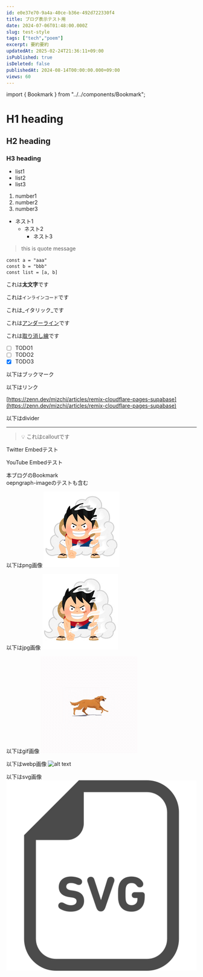 ```yaml
---
id: e0e37e70-9a4a-40ce-b36e-492d722330f4
title: ブログ表示テスト用
date: 2024-07-06T01:48:00.000Z
slug: test-style
tags: ["tech","poem"]
excerpt: 要約要約
updatedAt: 2025-02-24T21:36:11+09:00
isPublished: true
isDeleted: false
publishedAt: 2024-08-14T00:00:00.000+09:00
views: 60
---
```

import { Bookmark } from "../../components/Bookmark";
  
# H1 heading  
  
  
## H2 heading  
  
  
### H3 heading  
  
- list1  
- list2  
- list3  
1. number1  
2. number2  
3. number3  
- ネスト1  
	- ネスト2  
		- ネスト3  
  
> this is quote message  
  
  
```text  
const a = "aaa"  
const b = "bbb"  
const list = [a, b]  
```  
  
  
これは**太文字**です  
  
  
これは`インラインコード`です  
  
  
これは_イタリック_です  
  
  
これは<u>アンダーライン</u>です  
  
  
これは<u>取り消し線</u>です  
  
- [ ] TODO1  
- [ ] TODO2  
- [x] TODO3  
  
以下はブックマーク  
    
<Bookmark href="https://zenn.dev/mizchi/articles/remix-cloudflare-pages-supabase"/>
  
以下はリンク
  
[https://zenn.dev/mizchi/articles/remix-cloudflare-pages-supabase](https://zenn.dev/mizchi/articles/remix-cloudflare-pages-supabase)  
  
  
以下はdivider  
  
---  
  
> 💡 これはcalloutです  
  
Twitter Embedテスト  
  
<TweetEmbed url="https://twitter.com/elonmusk/status/1834213015857889706" />
  
  
YouTube Embedテスト  
  
<YouTubeEmbed url="https://www.youtube.com/watch?v=CmDv7ww6ikU" />  
  
本ブログのBookmark  
oepngraph-imageのテストも含む  
  
  
<Bookmark href="https://sokes-nook.net/blog/next-web-push" siteUrl="https://sokes-nook.net" />

  

以下はpng画像
![alt text](images/test-style/onepiece01_luffy.png)

以下はjpg画像
![alt text](images/test-style/onepiece01_luffy.jpg)

以下はgif画像
![alt text](images/test-style/dog-7011_256.gif)

以下はwebp画像
![alt text](images/test-style/onepiece01_luffy.webp)

以下はsvg画像
![alt text](images/test-style/SVGアイコン.svg)